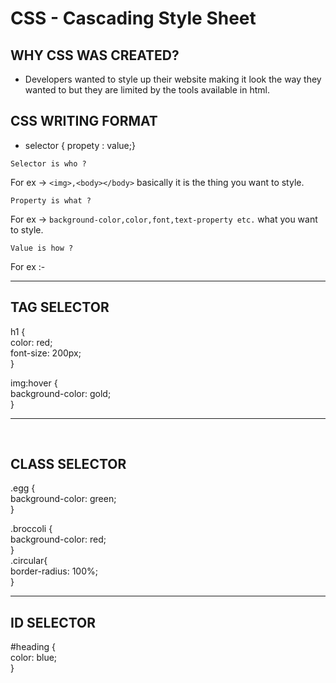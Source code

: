 # CSS - Cascading Style Sheet

## WHY CSS WAS CREATED?
- Developers wanted to style up their website making it look the way they wanted to but they are limited by the tools available in html.

## CSS WRITING FORMAT 
- selector { propety : value;}
 
 `Selector is who ? `
 
 For ex -> `<img>,<body></body>` basically it is the thing you want to style.
 
 `Property is what ?`
 
 For ex -> `background-color,color,font,text-property etc.` what you want to style.
 
 `Value is how ?`
 
 For ex :- <br>
 <hr>
 
 ##   TAG SELECTOR

h1 {  <br>
color: red; <br>
font-size: 200px; <br>
} <br>

img:hover { <br>
background-color: gold; <br>
} <br>
<hr> <br>

## CLASS SELECTOR 


.egg { <br>
  background-color: green; <br>
} <br>

.broccoli { <br>
  background-color: red; <br>
} <br>
.circular{ <br>
  border-radius: 100%; <br>
} <br>
<hr>

## ID SELECTOR 

#heading { <br>
color: blue; <br>
} <br>
